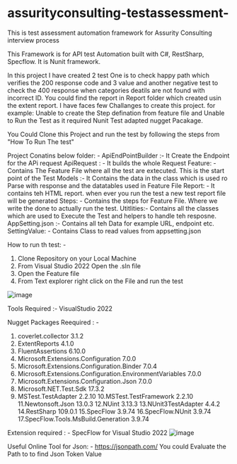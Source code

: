 # assurityconsulting-testassessment-
This is test assessment automation framework for Assurity Consulting interview process

This Framework is for API test Automation built with C#, RestSharp, Specflow. It is Nunit framework.

In this project I have created 2 test One is to check happy path which verifies the 200 response code and 3 value and another negative test to check the 400 response when categories deatils are not found with incorrect ID. You could find the report in Report folder which created usin the extent report. I have faces few Challanges to create this project. for example: Unable to create the Step defination from  feature file and Unable to Run the Test as it required Nunit Test adapted nugget Pacakage.

You Could Clone this Project and run the test by following the steps from "How To Run The test"

Project Conatins below folder: - 
ApiEndPointBuilder :- It Create the Endpoint for the APi request
ApiRequest : - It  builds the whole Request
Feature: - Contains  The Feature File where all the test are extecuted. This is the start point of the Test
Models :- It Contains the data in the class which is used ro Parse with response and the datatables used in Feature File 
Report: - It contains teh HTML report. when ever you run the test a new test report file will be generated
Steps: - Contains the steps for Feature File. Where we write the done to actually run the test.
Utitlities:- Contains all the classes which are used to Execute the Test and helpers to handle teh resposne.
AppSetting.json :- Contains all teh Data for example URL, endpoint etc.
SettingValue: - Contains Class to read values from appsetting.json  

How to run th test: - 
1. Clone Repository on your Local Machine
2. From Visual Studio 2022 Open the .sln file
3. Open the Feature file
4. From Text explorer right click on the File and run the test 

![image](https://user-images.githubusercontent.com/43743433/227437313-788f4f35-d70e-4c8d-a738-5920195b3655.png)




Tools Required :- VisualStudio 2022

Nugget Packages Reequired : - 
1. coverlet.collector 3.1.2
2. ExtentReports 4.1.0
3. FluentAssertions 6.10.0
4. Microsoft.Extensions.Configuration 7.0.0
5. Microsoft.Extensions.Configuration.Binder 7.0.4
6. Microsoft.Extensions.Configuration.EnvironmentVariables 7.0.0
7. Microsoft.Extensions.Configuration.Json 7.0.0
8. Microsoft.NET.Test.Sdk 17.3.2
9. MSTest.TestAdapter 2.2.10
10.MSTest.TestFramework 2.2.10
11.Newtonsoft.Json 13.0.3
12.NUint 3.13.3
13.NUnit3TestAdapter 4.4.2
14.RestSharp 109.0.1
15.SpecFlow 3.9.74
16.SpecFlow.NUnit 3.9.74
17.SpecFlow.Tools.MsBuild.Generation 3.9.74

Extension required : - SpecFlow for Visual Studio 2022
![image](https://user-images.githubusercontent.com/43743433/227438951-17fd09c5-20e1-45aa-b353-09adc973e71d.png)


Useful Online Tool for Json: - https://jsonpath.com/ You could Evaluate the Path to to find Json Token Value
